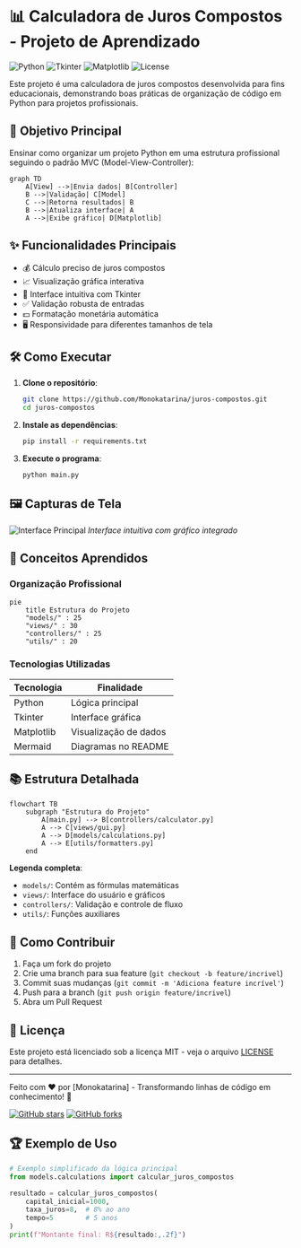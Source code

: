 # 📊 Calculadora de Juros Compostos - Projeto de Aprendizado

![Python](https://img.shields.io/badge/Python-3.8+-blue.svg)
![Tkinter](https://img.shields.io/badge/GUI-Tkinter-green.svg)
![Matplotlib](https://img.shields.io/badge/Graphs-Matplotlib-orange.svg)
![License](https://img.shields.io/badge/License-MIT-yellow.svg)

Este projeto é uma calculadora de juros compostos desenvolvida para fins educacionais, demonstrando boas práticas de organização de código em Python para projetos profissionais.

## 🎯 Objetivo Principal

Ensinar como organizar um projeto Python em uma estrutura profissional seguindo o padrão MVC (Model-View-Controller):

```mermaid
graph TD
    A[View] -->|Envia dados| B[Controller]
    B -->|Validação| C[Model]
    C -->|Retorna resultados| B
    B -->|Atualiza interface| A
    A -->|Exibe gráfico| D[Matplotlib]
```

## ✨ Funcionalidades Principais

- 💰 Cálculo preciso de juros compostos
- 📈 Visualização gráfica interativa
- 🎨 Interface intuitiva com Tkinter
- ✅ Validação robusta de entradas
- 💵 Formatação monetária automática
- 🖥️ Responsividade para diferentes tamanhos de tela

## 🛠️ Como Executar

1. **Clone o repositório**:
   ```bash
   git clone https://github.com/Monokatarina/juros-compostos.git
   cd juros-compostos
   ```

2. **Instale as dependências**:
   ```bash
   pip install -r requirements.txt
   ```

3. **Execute o programa**:
   ```bash
   python main.py
   ```

## 🖼️ Capturas de Tela

![Interface Principal](screenshot.png)
*Interface intuitiva com gráfico integrado*

## 🧠 Conceitos Aprendidos

### Organização Profissional
```mermaid
pie
    title Estrutura do Projeto
    "models/" : 25
    "views/" : 30
    "controllers/" : 25
    "utils/" : 20
```

### Tecnologias Utilizadas
| Tecnologia | Finalidade |
|------------|------------|
| Python | Lógica principal |
| Tkinter | Interface gráfica |
| Matplotlib | Visualização de dados |
| Mermaid | Diagramas no README |

## 📚 Estrutura Detalhada

```mermaid
flowchart TB
    subgraph "Estrutura do Projeto"
        A[main.py] --> B[controllers/calculator.py]
        A --> C[views/gui.py]
        A --> D[models/calculations.py]
        A --> E[utils/formatters.py]
    end
```

**Legenda completa**:
- `models/`: Contém as fórmulas matemáticas
- `views/`: Interface do usuário e gráficos
- `controllers/`: Validação e controle de fluxo
- `utils/`: Funções auxiliares

## 🤝 Como Contribuir

1. Faça um fork do projeto
2. Crie uma branch para sua feature (`git checkout -b feature/incrivel`)
3. Commit suas mudanças (`git commit -m 'Adiciona feature incrível'`)
4. Push para a branch (`git push origin feature/incrivel`)
5. Abra um Pull Request

## 📄 Licença

Este projeto está licenciado sob a licença MIT - veja o arquivo [LICENSE](LICENSE) para detalhes.

---

Feito com ❤️ por [Monokatarina] - Transformando linhas de código em conhecimento! 🚀

[![GitHub stars](https://img.shields.io/github/stars/Monokatarina/juros-compostos?style=social)](https://github.com/Monokatarina/juros-compostos)
[![GitHub forks](https://img.shields.io/github/forks/Monokatarina/juros-compostos?style=social)](https://github.com/Monokatarina/juros-compostos/network)

## 🏆 Exemplo de Uso

```python
# Exemplo simplificado da lógica principal
from models.calculations import calcular_juros_compostos

resultado = calcular_juros_compostos(
    capital_inicial=1000,
    taxa_juros=8,  # 8% ao ano
    tempo=5        # 5 anos
)
print(f"Montante final: R${resultado:,.2f}")
```